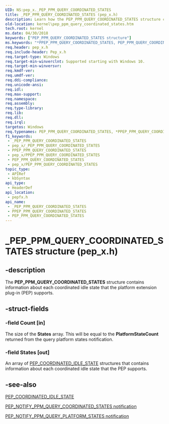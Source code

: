 ```yaml
---
UID: NS:pep_x._PEP_PPM_QUERY_COORDINATED_STATES
title: _PEP_PPM_QUERY_COORDINATED_STATES (pep_x.h)
description: Learn how the PEP_PPM_QUERY_COORDINATED_STATES structure contains information about each coordinated idle state that the platform extension plug-in (PEP) supports.
old-location: kernel\pep_ppm_query_coordinated_states.htm
tech.root: kernel
ms.date: 04/30/2018
keywords: ["PEP_PPM_QUERY_COORDINATED_STATES structure"]
ms.keywords: "*PPEP_PPM_QUERY_COORDINATED_STATES, PEP_PPM_QUERY_COORDINATED_STATES, PEP_PPM_QUERY_COORDINATED_STATES structure [Kernel-Mode Driver Architecture], PPEP_PPM_QUERY_COORDINATED_STATES, PPEP_PPM_QUERY_COORDINATED_STATES structure pointer [Kernel-Mode Driver Architecture], _PEP_PPM_QUERY_COORDINATED_STATES, kernel.pep_ppm_query_coordinated_states, pepfx/PEP_PPM_QUERY_COORDINATED_STATES, pepfx/PPEP_PPM_QUERY_COORDINATED_STATES"
req.header: pep_x.h
req.include-header: Pep_x.h
req.target-type: Windows
req.target-min-winverclnt: Supported starting with Windows 10.
req.target-min-winversvr: 
req.kmdf-ver: 
req.umdf-ver: 
req.ddi-compliance: 
req.unicode-ansi: 
req.idl: 
req.max-support: 
req.namespace: 
req.assembly: 
req.type-library: 
req.lib: 
req.dll: 
req.irql: 
targetos: Windows
req.typenames: PEP_PPM_QUERY_COORDINATED_STATES, *PPEP_PPM_QUERY_COORDINATED_STATES
f1_keywords:
 - _PEP_PPM_QUERY_COORDINATED_STATES
 - pep_x/_PEP_PPM_QUERY_COORDINATED_STATES
 - PPEP_PPM_QUERY_COORDINATED_STATES
 - pep_x/PPEP_PPM_QUERY_COORDINATED_STATES
 - PEP_PPM_QUERY_COORDINATED_STATES
 - pep_x/PEP_PPM_QUERY_COORDINATED_STATES
topic_type:
 - APIRef
 - kbSyntax
api_type:
 - HeaderDef
api_location:
 - pepfx.h
api_name:
 - _PEP_PPM_QUERY_COORDINATED_STATES
 - PPEP_PPM_QUERY_COORDINATED_STATES
 - PEP_PPM_QUERY_COORDINATED_STATES
---
```


# _PEP_PPM_QUERY_COORDINATED_STATES structure (pep_x.h)


## -description

The <b>PEP_PPM_QUERY_COORDINATED_STATES</b> structure contains information about each coordinated idle state that the platform extension plug-in (PEP) supports.

## -struct-fields

### -field Count [in]

The size of the <b>States</b> array. This will be equal to the <b>PlatformStateCount</b> returned from the query platform states notification.

### -field States [out]

An array of <a href="/windows-hardware/drivers/ddi/pepfx/ns-pepfx-_pep_coordinated_idle_state">PEP_COORDINATED_IDLE_STATE</a> structures that contains information about each coordinated idle state that the PEP supports.

## -see-also

<a href="/windows-hardware/drivers/ddi/pepfx/ns-pepfx-_pep_coordinated_idle_state">PEP_COORDINATED_IDLE_STATE</a>



<a href="/windows-hardware/drivers/ddi/index">PEP_NOTIFY_PPM_QUERY_COORDINATED_STATES notification</a>



<a href="/windows-hardware/drivers/ddi/pepfx/ns-pepfx-_pep_ppm_query_platform_states">PEP_NOTIFY_PPM_QUERY_PLATFORM_STATES notification</a>


